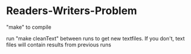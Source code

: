 # Readers-Writers-Problem


"make" to compile

run "make cleanText" between runs to get new textfiles. If you don't, text files will contain results from previous runs
